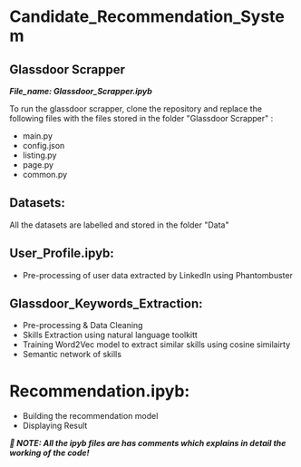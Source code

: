 # Candidate_Recommendation_System

## Glassdoor Scrapper
***File_name: Glassdoor_Scrapper.ipyb*** 

To run the glassdoor scrapper, clone the repository and replace the following files with the files stored in the folder "Glassdoor Scrapper" :
* main.py
* config.json
* listing.py
* page.py
* common.py

## Datasets:
All the datasets are labelled and stored in the folder "Data"

## User_Profile.ipyb:
* Pre-processing of user data extracted by LinkedIn using Phantombuster

## Glassdoor_Keywords_Extraction: 
* Pre-processing & Data Cleaning
* Skills Extraction using natural language toolkitt
* Training Word2Vec model to extract similar skills using cosine similairty 
* Semantic network of skills

# Recommendation.ipyb: 
* Building the recommendation model 
* Displaying Result


***💫 NOTE: All the ipyb files are has comments which explains in detail the working of the code!***

